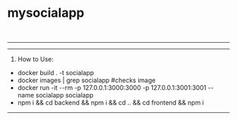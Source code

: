 # mysocialapp
<br><hr>
***
1. How to Use:

* docker build . -t socialapp
* docker images | grep socialapp #checks image
* docker run -it --rm -p 127.0.0.1:3000:3000 -p 127.0.0.1:3001:3001 --name socialapp socialapp
* npm i && cd backend && npm i && cd .. && cd frontend && npm i
***
